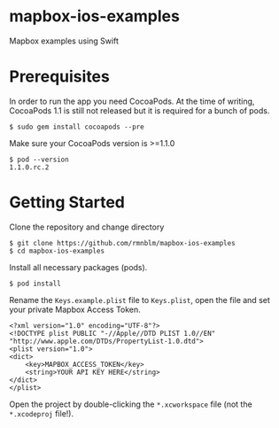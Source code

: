# mapbox-ios-examples
Mapbox examples using Swift

# Prerequisites

In order to run the app you need CocoaPods. At the time of writing, CocoaPods 1.1 is still not released but it is required for a bunch of pods.

```
$ sudo gem install cocoapods --pre
```

Make sure your CocoaPods version is >=1.1.0

```
$ pod --version
1.1.0.rc.2
```

# Getting Started

Clone the repository and change directory

```
$ git clone https://github.com/rmnblm/mapbox-ios-examples
$ cd mapbox-ios-examples
```

Install all necessary packages (pods).

```
$ pod install
```

Rename the `Keys.example.plist` file to `Keys.plist`, open the file and set your private Mapbox Access Token.

```
<?xml version="1.0" encoding="UTF-8"?>
<!DOCTYPE plist PUBLIC "-//Apple//DTD PLIST 1.0//EN" "http://www.apple.com/DTDs/PropertyList-1.0.dtd">
<plist version="1.0">
<dict>
	<key>MAPBOX_ACCESS_TOKEN</key>
	<string>YOUR API KEY HERE</string>
</dict>
</plist>
```

Open the project by double-clicking the `*.xcworkspace` file (not the `*.xcodeproj` file!).